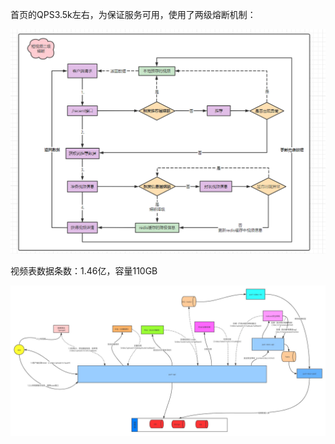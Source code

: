 首页的QPS3.5k左右，为保证服务可用，使用了两级熔断机制：

![image-20220611154158177](https://raw.githubusercontent.com/Floweryu/typora-img/main/img/202206111541619.png)



视频表数据条数：1.46亿，容量110GB

![](https://raw.githubusercontent.com/Floweryu/typora-img/main/img/202206122127038.jpg)